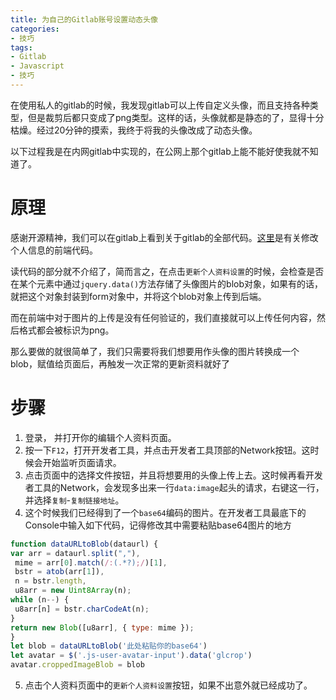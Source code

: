 ```yaml
---
title: 为自己的Gitlab账号设置动态头像
categories:
- 技巧
tags:
- Gitlab
- Javascript
- 技巧
---
```


在使用私人的gitlab的时候，我发现gitlab可以上传自定义头像，而且支持各种类型，但是裁剪后都只变成了png类型。这样的话，头像就都是静态的了，显得十分枯燥。经过20分钟的摸索，我终于将我的头像改成了动态头像。

以下过程我是在内网gitlab中实现的，在公网上那个gitlab上能不能好使我就不知道了。

# 原理

感谢开源精神，我们可以在gitlab上看到关于gitlab的全部代码。[这里](https://gitlab.com/gitlab-org/gitlab/blob/master/app/assets/javascripts/profile/profile.js)是有关修改个人信息的前端代码。

读代码的部分就不介绍了，简而言之，在点击`更新个人资料设置`的时候，会检查是否在某个元素中通过`jquery.data()`方法存储了头像图片的blob对象，如果有的话，就把这个对象封装到form对象中，并将这个blob对象上传到后端。

而在前端中对于图片的上传是没有任何验证的，我们直接就可以上传任何内容，然后格式都会被标识为png。

那么要做的就很简单了，我们只需要将我们想要用作头像的图片转换成一个blob，赋值给页面后，再触发一次正常的更新资料就好了

# 步骤

1. 登录， 并打开你的编辑个人资料页面。
2. 按一下`F12`，打开开发者工具，并点击开发者工具顶部的Network按钮。这时候会开始监听页面请求。
3. 点击页面中的选择文件按钮，并且将想要用的头像上传上去。这时候再看开发者工具的Network，会发现多出来一行`data:image`起头的请求，右键这一行，并选择`复制`-`复制链接地址`。
4. 这个时候我们已经得到了一个`base64`编码的图片。在开发者工具最底下的Console中输入如下代码，记得修改其中需要粘贴base64图片的地方

  ```javascript
  function dataURLtoBlob(dataurl) {
  var arr = dataurl.split(","),
   mime = arr[0].match(/:(.*?);/)[1],
   bstr = atob(arr[1]),
   n = bstr.length,
   u8arr = new Uint8Array(n);
  while (n--) {
   u8arr[n] = bstr.charCodeAt(n);
  }
  return new Blob([u8arr], { type: mime });
  }
  let blob = dataURLtoBlob('此处粘贴你的base64')
  let avatar = $('.js-user-avatar-input').data('glcrop')
  avatar.croppedImageBlob = blob
  ```

5. 点击个人资料页面中的`更新个人资料设置`按钮，如果不出意外就已经成功了。
